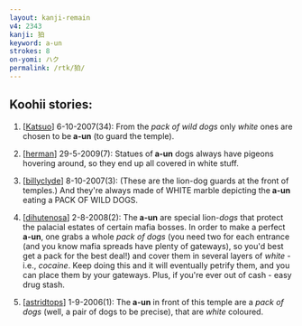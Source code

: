```yaml
---
layout: kanji-remain
v4: 2343
kanji: 狛
keyword: a-un
strokes: 8
on-yomi: ハク
permalink: /rtk/狛/
---
```


## Koohii stories: 

1) [<a href="http://kanji.koohii.com/profile/Katsuo">Katsuo</a>] 6-10-2007(34): From the <em>pack of wild dogs</em> only <em>white</em> ones are chosen to be<strong> a-un</strong> (to guard the temple).

2) [<a href="http://kanji.koohii.com/profile/herman">herman</a>] 29-5-2009(7): Statues of<strong> a-un</strong> dogs always have pigeons hovering around, so they end up all covered in white stuff.

3) [<a href="http://kanji.koohii.com/profile/billyclyde">billyclyde</a>] 8-10-2007(3): (These are the lion-dog guards at the front of temples.) And they&#039;re always made of WHITE marble depicting the<strong> a-un</strong> eating a PACK OF WILD DOGS.

4) [<a href="http://kanji.koohii.com/profile/dihutenosa">dihutenosa</a>] 2-8-2008(2): The<strong> a-un</strong> are special lion-<em>dogs</em> that protect the palacial estates of certain mafia bosses. In order to make a perfect<strong> a-un</strong>, one grabs a whole <em>pack of dogs</em> (you need two for each entrance (and you know mafia spreads have plenty of gateways), so you&#039;d best get a pack for the best deal!) and cover them in several layers of <em>white</em> - i.e., <em>cocaine</em>. Keep doing this and it will eventually petrify them, and you can place them by your gateways. Plus, if you&#039;re ever out of cash - easy drug stash.

5) [<a href="http://kanji.koohii.com/profile/astridtops">astridtops</a>] 1-9-2006(1): The<strong> a-un</strong> in front of this temple are a <em>pack of dogs</em> (well, a pair of dogs to be precise), that are <em>white</em> coloured.


